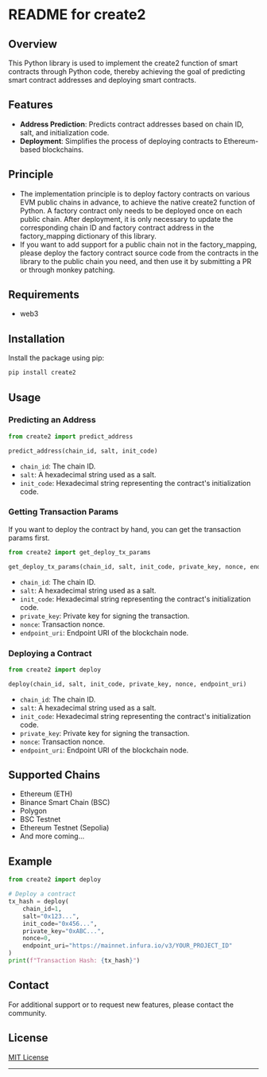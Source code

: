 # README for create2

## Overview

This Python library is used to implement the create2 function of smart contracts through Python code, thereby achieving
the goal of predicting smart contract addresses and deploying smart contracts.

## Features

- **Address Prediction**: Predicts contract addresses based on chain ID, salt, and initialization code.
- **Deployment**: Simplifies the process of deploying contracts to Ethereum-based blockchains.

## Principle

- The implementation principle is to deploy factory contracts on various EVM public chains in advance, to achieve the
  native create2 function of Python. A factory contract only needs to be deployed once on each public chain. After
  deployment, it is only necessary to update the corresponding chain ID and factory contract address in the
  factory_mapping
  dictionary of this library.
- If you want to add support for a public chain not in the factory_mapping, please deploy the factory
  contract source code from the contracts in the library to the public chain you need, and then use it by submitting a
  PR
  or through monkey patching.

## Requirements

- web3

## Installation

Install the package using pip:

```bash
pip install create2
```

## Usage

### Predicting an Address

```python
from create2 import predict_address

predict_address(chain_id, salt, init_code)
```

- `chain_id`: The chain ID.
- `salt`: A hexadecimal string used as a salt.
- `init_code`: Hexadecimal string representing the contract's initialization code.

### Getting Transaction Params

If you want to deploy the contract by hand, you can get the transaction params first.

```python
from create2 import get_deploy_tx_params

get_deploy_tx_params(chain_id, salt, init_code, private_key, nonce, endpoint_uri)
```

- `chain_id`: The chain ID.
- `salt`: A hexadecimal string used as a salt.
- `init_code`: Hexadecimal string representing the contract's initialization code.
- `private_key`: Private key for signing the transaction.
- `nonce`: Transaction nonce.
- `endpoint_uri`: Endpoint URI of the blockchain node.

### Deploying a Contract

```python
from create2 import deploy

deploy(chain_id, salt, init_code, private_key, nonce, endpoint_uri)
```

- `chain_id`: The chain ID.
- `salt`: A hexadecimal string used as a salt.
- `init_code`: Hexadecimal string representing the contract's initialization code.
- `private_key`: Private key for signing the transaction.
- `nonce`: Transaction nonce.
- `endpoint_uri`: Endpoint URI of the blockchain node.

## Supported Chains

- Ethereum (ETH)
- Binance Smart Chain (BSC)
- Polygon
- BSC Testnet
- Ethereum Testnet (Sepolia)
- And more coming...

## Example

```python
from create2 import deploy

# Deploy a contract
tx_hash = deploy(
    chain_id=1,
    salt="0x123...",
    init_code="0x456...",
    private_key="0xABC...",
    nonce=0,
    endpoint_uri="https://mainnet.infura.io/v3/YOUR_PROJECT_ID"
)
print(f"Transaction Hash: {tx_hash}")
```

## Contact

For additional support or to request new features, please contact the community.

## License

[MIT License](LICENSE)

---
